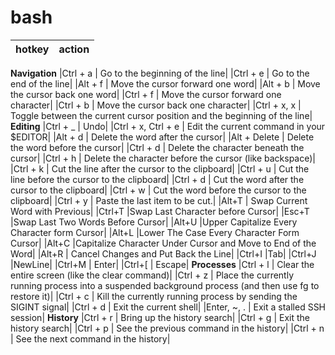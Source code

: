 bash
====

| hotkey |action | 	
|---|---|
**Navigation**
|Ctrl + a	| Go to the beginning of the line|
|Ctrl + e	| 	Go to the end of the line|
|Alt + f		| Move the cursor forward one word|
|Alt + b		| Move the cursor back one word|
|Ctrl + f		| Move the cursor forward one character|
|Ctrl + b		| Move the cursor back one character|
|Ctrl + x, x		| Toggle between the current cursor position and the beginning of the line|
**Editing**
|Ctrl + _		| Undo|
|Ctrl + x, Ctrl + e		| Edit the current command in your $EDITOR|
|Alt + d		| Delete the word after the cursor|
|Alt + Delete		| Delete the word before the cursor|
|Ctrl + d	| Delete the character beneath the cursor|
|Ctrl + h	| Delete the character before the cursor (like backspace)|
|Ctrl + k	| Cut the line after the cursor to the clipboard|
|Ctrl + u	| Cut the line before the cursor to the clipboard|
|Ctrl + d	| Cut the word after the cursor to the clipboard|
|Ctrl + w | Cut the word before the cursor to the clipboard|
|Ctrl + y	| Paste the last item to be cut.| 
|Alt+T |	Swap Current Word with Previous|
|Ctrl+T 	|Swap Last Character before Cursor|
|Esc+T 	|Swap Last Two Words Before Cursor|
|Alt+U 	|Upper Capitalize Every Character form Cursor|
|Alt+L 	|Lower The Case Every Character Form Cursor|
|Alt+C 	|Capitalize Character Under Cursor and Move to End of the Word|
|Alt+R |	Cancel Changes and Put Back the Line|
|Ctrl+I 	|Tab|
|Ctrl+J 	|NewLine|
|Ctrl+M |	Enter|
|Ctrl+[ |	Escape|
**Processes**
|Ctrl + l	| Clear the entire screen (like the clear command)|
|Ctrl + z	| Place the currently running process into a suspended background process (and then use fg to restore it)|
|Ctrl + c	| Kill the currently running process by sending the SIGINT signal|
|Ctrl + d	| Exit the current shell|
|Enter, ~, .	| Exit a stalled SSH session|
**History**
|Ctrl + r	| Bring up the history search|
|Ctrl + g	| Exit the history search|
|Ctrl + p	| See the previous command in the history|
|Ctrl + n	| See the next command in the history|
